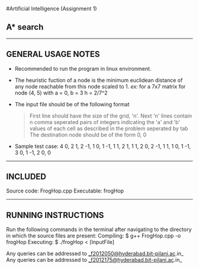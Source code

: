 #Artificial Intelligence (Assignment 1)

## A* search

-----------------------
**GENERAL USAGE NOTES**
-----------------------

- Recommended to run the program in linux environment.
- The heuristic fuction of a node is the minimum euclidean distance of any node reachable from this node scaled to 1.
_ex:_
for a 7x7 matrix
	for node (4, 5) with a = 0, b = 3
		h = 2/7^2
		
- The input file should be of the following format
	> First line should have the size of the grid, 'n'.
	> Next 'n' lines contain n comma seperated pairs of integers  indicating the 'a' and 'b' values of each cell as described in the problem seperated by tab
	> The destination node should be of the form 0, 0
- Sample test case:
4
0, 2	1, 2	-1, 1	0, 1
-1, 1	1, 2	1, 1	1, 2
0, 2	-1, 1	1, 1	0, 1
-1, 3	0, 1	-1, 2	0, 0

------------
**INCLUDED**
------------
Source code: 	FrogHop.cpp
Executable: 	frogHop

------------------------
**RUNNING INSTRUCTIONS**
------------------------

Run the following commands in the terminal after navigating to the directory in which the source files are present:
Compiling: 
$ g++ FrogHop.cpp -o frogHop
Executing:
$ ./frogHop < [InputFile]

Any queries can be addressed to _f2012050@hyderabad.bit-pilani.ac.in_
Any queries can be addressed to _f2012175@hyderabad.bit-pilani.ac.in_

